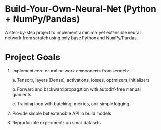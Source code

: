 # Build-Your-Own-Neural-Net (Python + NumPy/Pandas)

A step-by-step project to implement a minimal yet extensible neural network from scratch using only base Python and NumPy/Pandas.


# Project Goals

1. Implement core neural network components from scratch:

    a. Tensors, layers (Dense), activations, losses, optimizers, initializers

    b. Forward and backward propagation with autodiff-free manual gradients

    c. Training loop with batching, metrics, and simple logging

2. Provide simple but extensible API to build models

3. Reproducible experiments on small datasets